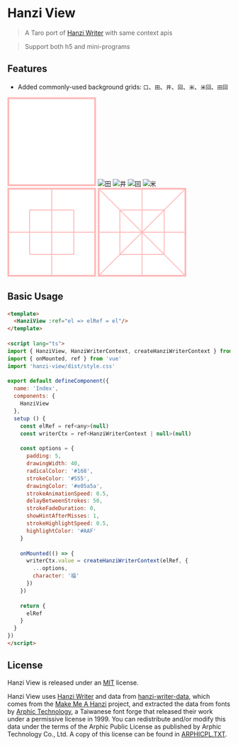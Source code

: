 # Hanzi View

> A Taro port of [Hanzi Writer](https://hanziwriter.org/) with same context apis

> Support both h5 and mini-programs

## Features

- Added commonly-used background grids: `口`、`田`、`井`、`回`、`米`、`米回`、`田回`

![口](./assets/口.svg)
![田](./assets/田.svg)
![井](./assets/井.svg)
![回](./assets/回.svg)
![米](./assets/米.svg)
![田回](./assets/田回.svg)
![米回](./assets/米回.svg)

## Basic Usage
```html
<template>
  <HanziView :ref="el => elRef = el"/>
</template>

<script lang="ts">
import { HanziView, HanziWriterContext, createHanziWriterContext } from 'hanzi-view'
import { onMounted, ref } from 'vue'
import 'hanzi-view/dist/style.css'

export default defineComponent({
  name: 'Index',
  components: {
    HanziView
  },
  setup () {
    const elRef = ref<any>(null)
    const writerCtx = ref<HanziWriterContext | null>(null)

    const options = {
      padding: 5,
      drawingWidth: 40,
      radicalColor: '#168',
      strokeColor: '#555',
      drawingColor: '#e05a5a',
      strokeAnimationSpeed: 0.5,
      delayBetweenStrokes: 50,
      strokeFadeDuration: 0,
      showHintAfterMisses: 1,
      strokeHighlightSpeed: 0.5,
      highlightColor: '#AAF'
    }

    onMounted(() => {
      writerCtx.value = createHanziWriterContext(elRef, {
        ...options,
        character: '福'
      })
    })

    return {
      elRef
    }
  }
})
</script>
```

## License

Hanzi View is released under an [MIT](https://raw.githubusercontent.com/b2nil/hanzi-view/main/LICENSE) license.

Hanzi View uses [Hanzi Writer](https://github.com/chanind/hanzi-writer) and data from [hanzi-writer-data](https://github.com/chanind/hanzi-writer-data), which comes from the [Make Me A Hanzi](https://github.com/skishore/makemeahanzi) project, and extracted the data from fonts by [Arphic Technology](http://www.arphic.com/), a Taiwanese font forge that released their work under a permissive license in 1999. You can redistribute and/or modify this data under the terms of the Arphic Public License as published by Arphic Technology Co., Ltd. A copy of this license can be found in [ARPHICPL.TXT](https://raw.githubusercontent.com/chanind/hanzi-writer-data/master/ARPHICPL.TXT).